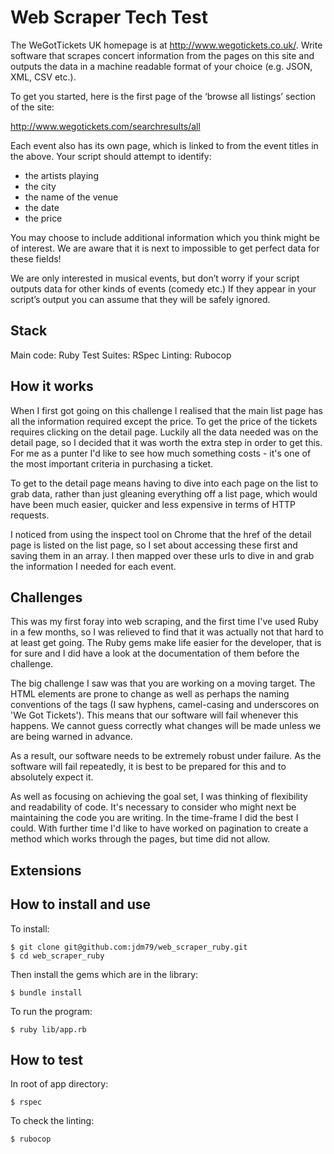 # Web Scraper Tech Test

The WeGotTickets UK homepage is at http://www.wegotickets.co.uk/. Write software that scrapes concert information from the pages on this site and outputs the data in a machine readable format of your choice (e.g. JSON, XML, CSV etc.).

To get you started, here is the first page of the ‘browse all listings’ section of the site:

http://www.wegotickets.com/searchresults/all

Each event also has its own page, which is linked to from the event titles in the above. Your script should attempt to identify:

* the artists playing
* the city
* the name of the venue
* the date
* the price

You may choose to include additional information which you think might be of interest. We are aware that it is next to impossible to get perfect data for these fields!

We are only interested in musical events, but don’t worry if your script outputs data for other kinds of events (comedy etc.) If they appear in your script’s output you can assume that they will be safely ignored.


## Stack

Main code: Ruby
Test Suites: RSpec
Linting: Rubocop


## How it works

When I first got going on this challenge I realised that the main list page has all the information required except the price. To get the price of the tickets requires clicking on the detail page. Luckily all the data needed was on the detail page, so I decided that it was worth the extra step in order to get this. For me as a punter I'd like to see how much something costs - it's one of the most important criteria in purchasing a ticket.

To get to the detail page means having to dive into each page on the list to grab data, rather than just gleaning everything off a list page, which would have been much easier, quicker and less expensive in terms of HTTP requests.

I noticed from using the inspect tool on Chrome that the href of the detail page is listed on the list page, so I set about accessing these first and saving them in an array. I then mapped over these urls to dive in and grab the information I needed for each event.


## Challenges

This was my first foray into web scraping, and the first time I've used Ruby in a few months, so I was relieved to find that it was actually not that hard to at least get going. The Ruby gems make life easier for the developer, that is for sure and I did have a look at the documentation of them before the challenge. 

The big challenge I saw was that you are working on a moving target. The HTML elements are prone to change as well as perhaps the naming conventions of the tags (I saw hyphens, camel-casing and underscores on 'We Got Tickets'). This means that our software will fail whenever this happens. We cannot guess correctly what changes will be made unless we are being warned in advance.

As a result, our software needs to be extremely robust under failure. As the software will fail repeatedly, it is best to be prepared for this and to absolutely expect it.

As well as focusing on achieving the goal set, I was thinking of flexibility and readability of code. It's necessary to consider who might next be maintaining the code you are writing. In the time-frame I did the best I could. With further time I'd like to have worked on pagination to create a method which works through the pages, but time did not allow. 


## Extensions


## How to install and use

To install:
```
$ git clone git@github.com:jdm79/web_scraper_ruby.git
$ cd web_scraper_ruby
```

Then install the gems which are in the library:
```
$ bundle install
```

To run the program:
```
$ ruby lib/app.rb
```


## How to test
In root of app directory:
```
$ rspec
```
To check the linting:
```
$ rubocop
```